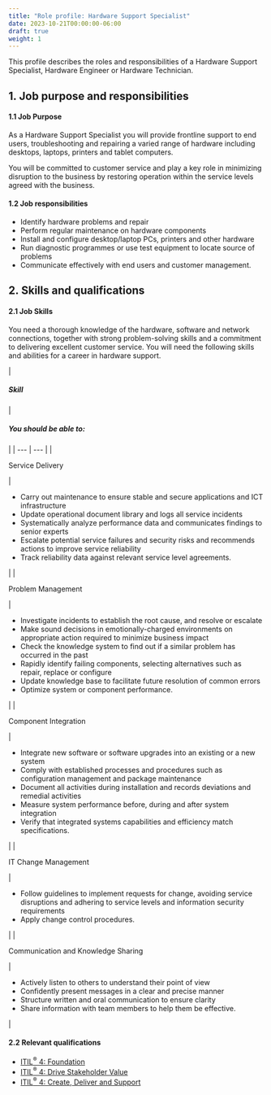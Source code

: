 ```yaml
---
title: "Role profile: Hardware Support Specialist"
date: 2023-10-21T00:00:00-06:00
draft: true
weight: 1
---
```


This profile describes the roles and responsibilities of a Hardware Support Specialist, Hardware Engineer or Hardware Technician.

## 1. Job purpose and responsibilities

#### 1.1 Job Purpose

As a Hardware Support Specialist you will provide frontline support to end users, troubleshooting and repairing a varied range of hardware including desktops, laptops, printers and tablet computers.

You will be committed to customer service and play a key role in minimizing disruption to the business by restoring operation within the service levels agreed with the business.

#### 1.2 Job responsibilities

* Identify hardware problems and repair
* Perform regular maintenance on hardware components
* Install and configure desktop/laptop PCs, printers and other hardware
* Run diagnostic programmes or use test equipment to locate source of problems
* Communicate effectively with end users and customer management.

## 2. Skills and qualifications

#### 2.1 Job Skills

You need a thorough knowledge of the hardware, software and network connections, together with strong problem-solving skills and a commitment to delivering excellent customer service. You will need the following skills and abilities for a career in hardware support.

| 
##### **Skill**

 | 

##### **You should be able to:**

 |
| --- | --- |
| 

Service Delivery

 | 

* Carry out maintenance to ensure stable and secure applications and ICT infrastructure
* Update operational document library and logs all service incidents
* Systematically analyze performance data and communicates findings to senior experts
* Escalate potential service failures and security risks and recommends actions to improve service reliability
* Track reliability data against relevant service level agreements.

 |
| 

Problem Management

 | 

* Investigate incidents to establish the root cause, and resolve or escalate
* Make sound decisions in emotionally-charged environments on appropriate action required to minimize business impact
* Check the knowledge system to find out if a similar problem has occurred in the past
* Rapidly identify failing components, selecting alternatives such as repair, replace or configure
* Update knowledge base to facilitate future resolution of common errors
* Optimize system or component performance.

 |
| 

Component Integration

 | 

* Integrate new software or software upgrades into an existing or a new system
* Comply with established processes and procedures such as configuration management and package maintenance
* Document all activities during installation and records deviations and remedial activities
* Measure system performance before, during and after system integration
* Verify that integrated systems capabilities and efficiency match specifications.

 |
| 

IT Change Management

 | 

* Follow guidelines to implement requests for change, avoiding service disruptions and adhering to service levels and information security requirements
* Apply change control procedures.

 |
| 

Communication and Knowledge Sharing

 | 

* Actively listen to others to understand their point of view
* Confidently present messages in a clear and precise manner
* Structure written and oral communication to ensure clarity
* Share information with team members to help them be effective.

 |

#### 2.2 Relevant qualifications

* [ITIL<sup>®</sup> 4: Foundation](https://www.axelos.com/certifications/itil-service-management/itil-4-foundation)
* [ITIL<sup>®</sup> 4: Drive Stakeholder Value](https://www.axelos.com/certifications/itil-service-management/managing-professional/drive-stakeholder-value)
* [ITIL<sup>®</sup> 4: Create, Deliver and Support](https://www.axelos.com/certifications/itil-service-management/managing-professional/create-deliver-and-support)
